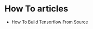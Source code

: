 # How To articles

- [How To Build Tensorflow From Source](https://github.com/akumar261089/how-to-docs/blob/main/How-to-build-tensorflow-from-source.md)

